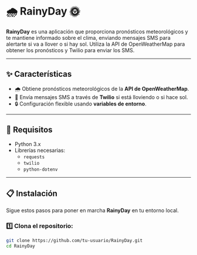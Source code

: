 # 🌧️ RainyDay 🌞

**RainyDay** es una aplicación que proporciona pronósticos meteorológicos y te mantiene informado sobre el clima, enviando mensajes SMS para alertarte si va a llover o si hay sol. Utiliza la API de OpenWeatherMap para obtener los pronósticos y Twilio para enviar los SMS.

---

## ✨ Características

- 🌧️ Obtiene pronósticos meteorológicos de la **API de OpenWeatherMap**.
- 📲 Envía mensajes SMS a través de **Twilio** si está lloviendo o si hace sol.
- 🔒 Configuración flexible usando **variables de entorno**.

---

## 🚀 Requisitos

- Python 3.x
- Librerías necesarias:
  - `requests`
  - `twilio`
  - `python-dotenv`

---

## 📋 Instalación

Sigue estos pasos para poner en marcha **RainyDay** en tu entorno local.

### 1️⃣ Clona el repositorio:

```bash
git clone https://github.com/tu-usuario/RainyDay.git
cd RainyDay
